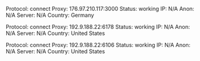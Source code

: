 Protocol: connect
Proxy: 176.97.210.117:3000
Status: working
IP: N/A
Anon: N/A
Server: N/A
Country: Germany

Protocol: connect
Proxy: 192.9.188.22:6178
Status: working
IP: N/A
Anon: N/A
Server: N/A
Country: United States

Protocol: connect
Proxy: 192.9.188.22:6106
Status: working
IP: N/A
Anon: N/A
Server: N/A
Country: United States

